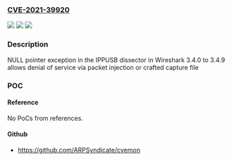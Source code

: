 ### [CVE-2021-39920](https://cve.mitre.org/cgi-bin/cvename.cgi?name=CVE-2021-39920)
![](https://img.shields.io/static/v1?label=Product&message=Wireshark&color=blue)
![](https://img.shields.io/static/v1?label=Version&message=%3E%3D3.4.0%2C%20%3C3.4.10%20&color=brightgreen)
![](https://img.shields.io/static/v1?label=Vulnerability&message=Null%20pointer%20dereference%20in%20Wireshark&color=brightgreen)

### Description

NULL pointer exception in the IPPUSB dissector in Wireshark 3.4.0 to 3.4.9 allows denial of service via packet injection or crafted capture file

### POC

#### Reference
No PoCs from references.

#### Github
- https://github.com/ARPSyndicate/cvemon

